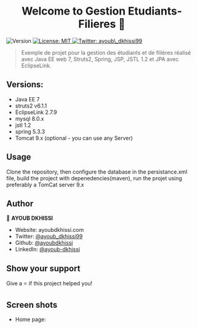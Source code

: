 <h1 align="center">Welcome to Gestion Etudiants-Filieres  👋</h1>
<p>
  <img alt="Version" src="https://img.shields.io/badge/version-1.0-blue.svg?cacheSeconds=2592000" />
  <a href="#" target="_blank">
    <img alt="License: MIT" src="https://img.shields.io/badge/License-MIT-yellow.svg" />
  </a>
  <a href="https://twitter.com/ayoub\_dkhissi99" target="_blank">
    <img alt="Twitter: ayoub\_dkhissi99" src="https://img.shields.io/twitter/follow/ayoub\_dkhissi99.svg?style=social" />
  </a>
</p>

> Exemple de projet pour la gestion des étudiants et de filières réalisé avec Java EE web 7, Struts2, Spring, JSP, JSTL 1.2 et JPA avec EclipseLink.

## Versions:
- Java EE 7
- struts2 v6.1.1
- EclipseLink 2.7.9
- mysql 8.0.x
- jstl 1.2
- spring 5.3.3
- Tomcat 9.x (optional - you can use any Server)

## Usage

Clone the repository, then configure the database in the persistance.xml file, build the project with depenedencies(maven), run the projet using preferably a TomCat server 9.x

## Author

👤 **AYOUB DKHISSI**

* Website: ayoubdkhissi.com
* Twitter: [@ayoub\_dkhissi99](https://twitter.com/ayoub\_dkhissi99)
* Github: [@ayoubdkhissi](https://github.com/ayoubdkhissi)
* LinkedIn: [@ayoub-dkhissi](https://linkedin.com/in/ayoub-dkhissi)

## Show your support

Give a ⭐️ if this project helped you!

## Screen shots
- Home page:
